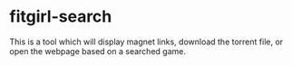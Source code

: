 # fitgirl-search
This is a tool which will display magnet links, download the torrent file, or open the webpage based on a searched game.
